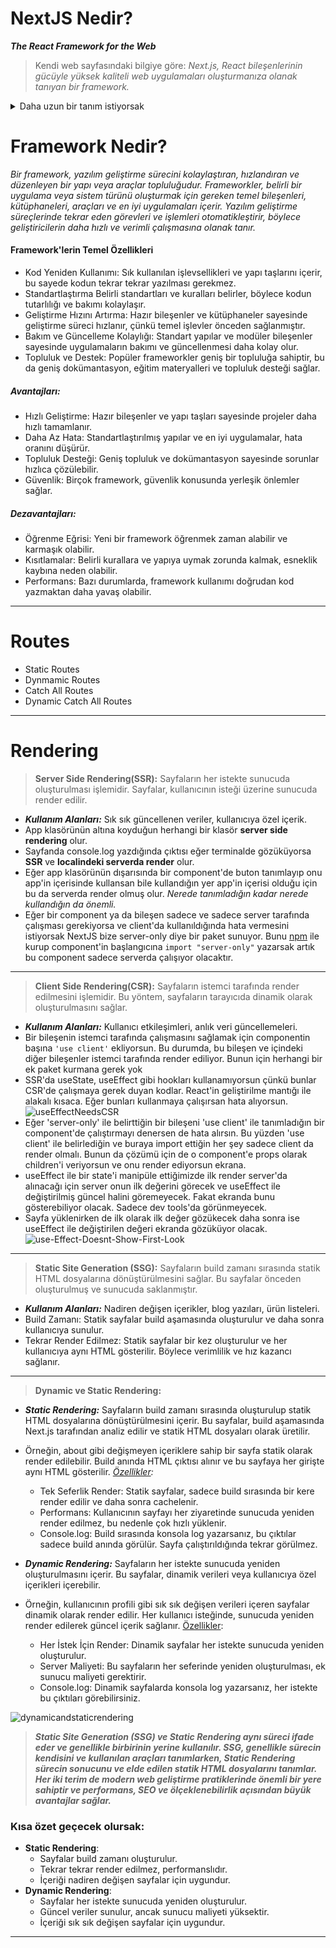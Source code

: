 # NextJS Nedir? 
**_The React Framework for the Web_**
> Kendi web sayfasındaki bilgiye göre: *Next.js, React bileşenlerinin gücüyle yüksek kaliteli web uygulamaları oluşturmanıza olanak tanıyan bir framework.*
<details>
  <summary> Daha uzun bir tanım istiyorsak </summary>
  Next.js, React tabanlı bir framework olup, sunucu tarafında render etme (SSR) ve statik site üretme (SSG) gibi özellikler sunarak performansı ve SEO'yu artıran, modern web uygulamaları geliştirmeyi kolaylaştıran bir yapıdır. Next.js, kullanıcıların hem sunucu hem de istemci tarafında JavaScript ile çalışmasına olanak tanır, böylece esnek ve yüksek performanslı uygulamalar oluşturmayı sağlar.
 </details>

 # Framework Nedir?
*Bir framework, yazılım geliştirme sürecini kolaylaştıran, hızlandıran ve düzenleyen bir yapı veya araçlar topluluğudur. Frameworkler, belirli bir uygulama veya sistem türünü oluşturmak için gereken temel bileşenleri, kütüphaneleri, araçları ve en iyi uygulamaları içerir. Yazılım geliştirme süreçlerinde tekrar eden görevleri ve işlemleri otomatikleştirir, böylece geliştiricilerin daha hızlı ve verimli çalışmasına olanak tanır.*

#### Framework'lerin Temel Özellikleri
  * Kod Yeniden Kullanımı: Sık kullanılan işlevsellikleri ve yapı taşlarını içerir, bu sayede kodun tekrar tekrar yazılması gerekmez.
  * Standartlaştırma Belirli standartları ve kuralları belirler, böylece kodun tutarlılığı ve bakımı kolaylaşır.
  * Geliştirme Hızını Artırma: Hazır bileşenler ve kütüphaneler sayesinde geliştirme süreci hızlanır, çünkü temel işlevler önceden sağlanmıştır.
  * Bakım ve Güncelleme Kolaylığı: Standart yapılar ve modüler bileşenler sayesinde uygulamaların bakımı ve güncellenmesi daha kolay olur.
  * Topluluk ve Destek: Popüler frameworkler geniş bir topluluğa sahiptir, bu da geniş dokümantasyon, eğitim materyalleri ve topluluk desteği sağlar.

##### Avantajları:
  * Hızlı Geliştirme: Hazır bileşenler ve yapı taşları sayesinde projeler daha hızlı tamamlanır.
  * Daha Az Hata: Standartlaştırılmış yapılar ve en iyi uygulamalar, hata oranını düşürür.
  * Topluluk Desteği: Geniş topluluk ve dokümantasyon sayesinde sorunlar hızlıca çözülebilir.
  * Güvenlik: Birçok framework, güvenlik konusunda yerleşik önlemler sağlar.
##### Dezavantajları:
  * Öğrenme Eğrisi: Yeni bir framework öğrenmek zaman alabilir ve karmaşık olabilir.
  * Kısıtlamalar: Belirli kurallara ve yapıya uymak zorunda kalmak, esneklik kaybına neden olabilir.
  * Performans: Bazı durumlarda, framework kullanımı doğrudan kod yazmaktan daha yavaş olabilir.
---
# Routes
- Static Routes
- Dynmamic Routes
- Catch All Routes
- Dynamic Catch All Routes
---
# Rendering
> **Server Side Rendering(SSR):** Sayfaların her istekte sunucuda oluşturulması işlemidir. Sayfalar, kullanıcının isteği üzerine sunucuda render edilir. 
- **_Kullanım Alanları:_** Sık sık güncellenen veriler, kullanıcıya özel içerik.
- App klasörünün altına koyduğun herhangi bir klasör **server side rendering** olur.
- Sayfanda console.log yazdığında çıktısı eğer terminalde gözüküyorsa **SSR** ve **localindeki serverda render** olur. 
- Eğer app klasörünün dışarısında bir component'de buton tanımlayıp onu app'in içerisinde kullansan bile kullandığın yer app'in içerisi olduğu için bu da serverda render olmuş olur. *Nerede tanımladığın kadar nerede kullandığın da önemli.* 
- Eğer bir component ya da bileşen sadece ve sadece server tarafında çalışması gerekiyorsa ve client'da kullanıldığında hata vermesini istiyorsak NextJS bize server-only diye bir paket sunuyor. Bunu  [npm](https://www.npmjs.com/package/server-only ) ile kurup component'in başlangıcına ``import "server-only"`` yazarsak artık bu component sadece serverda çalışıyor olacaktır.
---
> **Client Side Rendering(CSR):** Sayfaların istemci tarafında render edilmesini işlemidir. Bu yöntem, sayfaların tarayıcıda dinamik olarak oluşturulmasını sağlar. 
- **_Kullanım Alanları:_** Kullanıcı etkileşimleri, anlık veri güncellemeleri.
- Bir bileşenin istemci tarafında çalışmasını sağlamak için componentin başına ``'use client'`` ekliyorsun. Bu durumda, bu bileşen ve içindeki diğer bileşenler istemci tarafında render ediliyor. Bunun için herhangi bir ek paket kurmana gerek yok
- SSR'da useState, useEffect gibi hookları kullanamıyorsun çünkü bunlar CSR'de çalışmaya gerek duyan kodlar. React'in geliştirilme mantığı ile alakalı kısaca. Eğer bunları kullanmaya çalışırsan hata alıyorsun. 
![useEffectNeedsCSR](https://i.ibb.co/ZGFfdv3/use-Effect-Needs-CSR.png "GitHub") &nbsp;
- Eğer 'server-only' ile belirttiğin bir bileşeni 'use client' ile tanımladığın bir component'de çalıştırmayı denersen de hata alırsın. Bu yüzden 'use client' ile belirlediğin ve buraya import ettiğin her şey sadece client da render olmalı. Bunun da çözümü için de o component'e props olarak children'i veriyorsun ve onu render ediyorsun ekrana.
- useEffect ile bir state'i manipüle ettiğimizde ilk render server'da alınacağı için server onun ilk değerini görecek ve useEffect ile değiştirilmiş güncel halini göremeyecek. Fakat ekranda bunu gösterebiliyor olacak. Sadece dev tools'da görünmeyecek. 
- Sayfa yüklenirken de ilk olarak ilk değer gözükecek daha sonra ise useEffect ile değiştirilen değeri ekranda gözüküyor olacak.
 ![use-Effect-Doesnt-Show-First-Look](https://i.ibb.co/DzZDn2M/use-Effect-Doesnt-Show-First-Look.png "GitHub")
---
> **Static Site Generation (SSG):** Sayfaların build zamanı sırasında statik HTML dosyalarına dönüştürülmesini sağlar. Bu sayfalar önceden oluşturulmuş ve sunucuda saklanmıştır. 
- **_Kullanım Alanları:_** Nadiren değişen içerikler, blog yazıları, ürün listeleri.
- Build Zamanı: Statik sayfalar build aşamasında oluşturulur ve daha sonra kullanıcıya sunulur.
- Tekrar Render Edilmez: Statik sayfalar bir kez oluşturulur ve her kullanıcıya aynı HTML gösterilir. Böylece verimlilik ve hız kazancı sağlanır.
---
> **Dynamic ve Static Rendering:** 
- **_Static Rendering:_** Sayfaların build zamanı sırasında oluşturulup statik HTML dosyalarına dönüştürülmesini içerir. Bu sayfalar, build aşamasında Next.js tarafından analiz edilir ve statik HTML dosyaları olarak üretilir.
- Örneğin, about gibi değişmeyen içeriklere sahip bir sayfa statik olarak render edilebilir. Build anında HTML çıktısı alınır ve bu sayfaya her girişte aynı HTML gösterilir.
*<ins>Özellikler</ins>:* 
  * Tek Seferlik Render: Statik sayfalar, sadece build sırasında bir kere render edilir ve daha sonra cachelenir.
  * Performans: Kullanıcının sayfayı her ziyaretinde sunucuda yeniden render edilmez, bu nedenle çok hızlı yüklenir.
  * Console.log: Build sırasında konsola log yazarsanız, bu çıktılar sadece build anında görülür. Sayfa çalıştırıldığında tekrar görülmez.

- **_Dynamic Rendering:_** Sayfaların her istekte sunucuda yeniden oluşturulmasını içerir. Bu sayfalar, dinamik verileri veya kullanıcıya özel içerikleri içerebilir.
- Örneğin, kullanıcının profili gibi sık sık değişen verileri içeren sayfalar dinamik olarak render edilir. Her kullanıcı isteğinde, sunucuda yeniden render edilerek güncel içerik sağlanır.
<ins>Özellikler</ins>:
  * Her İstek İçin Render: Dinamik sayfalar her istekte sunucuda yeniden oluşturulur.
  * Server Maliyeti: Bu sayfaların her seferinde yeniden oluşturulması, ek sunucu maliyeti gerektirir.
  * Console.log: Dinamik sayfalarda konsola log yazarsanız, her istekte bu çıktıları görebilirsiniz.

![dynamicandstaticrendering](https://i.ibb.co/hYd9TN9/dynamicandstaticrendering.png "GoToImage")

> **_Static Site Generation (SSG) ve Static Rendering aynı süreci ifade eder ve genellikle birbirinin yerine kullanılır. SSG, genellikle sürecin kendisini ve kullanılan araçları tanımlarken, Static Rendering sürecin sonucunu ve elde edilen statik HTML dosyalarını tanımlar. Her iki terim de modern web geliştirme pratiklerinde önemli bir yere sahiptir ve performans, SEO ve ölçeklenebilirlik açısından büyük avantajlar sağlar._**

### Kısa özet geçecek olursak:
* **Static Rendering**:
  - Sayfalar build zamanı oluşturulur.
  - Tekrar tekrar render edilmez, performanslıdır.
  - İçeriği nadiren değişen sayfalar için uygundur.
* **Dynamic Rendering**:
  - Sayfalar her istekte sunucuda yeniden oluşturulur.
  - Güncel veriler sunulur, ancak sunucu maliyeti yüksektir.
  - İçeriği sık sık değişen sayfalar için uygundur.
---  

